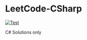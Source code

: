 # LeetCode-CSharp

[![Test](https://github.com/macdavid313/leetcode-cs/actions/workflows/CI.yml/badge.svg?branch=main)](https://github.com/macdavid313/leetcode-cs/actions/workflows/CI.yml)

C# Solutions only
